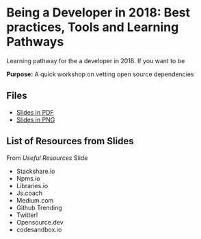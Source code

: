 # Being a Developer in 2018: Best practices, Tools and Learning Pathways 

Learning pathway for the a developer in 2018. If you want to be 

**Purpose:**
A quick workshop on vetting open source dependencies

## Files

- [Slides in PDF](Default%20Report.pdf)
- [Slides in PNG](Vetting%20Open%20Source.png)

## List of Resources from Slides

From _Useful Resources_ Slide

- Stackshare.io
- Npms.io
- Libraries.io
- Js.coach
- Medium.com
- Github Trending
- Twitter!
- Opensource.dev
- codesandbox.io
